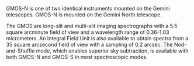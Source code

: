 GMOS-N is one of two identical instruments mounted on the Gemini telescopes.  GMOS-N
is mounted on the Gemini North telescope.

The GMOS are long-slit and multi-slit imaging spectrographs with a 5.5 square
arcminute field of view and a wavelength range of 0.36-1.03 micrometers. An Integral
Field Unit is also available to obtain spectra from a 35 square arcsecond field of
view with a sampling of 0.2 arcsec.
The Nod-and-Shuffle mode, which enables superior sky subtraction, is available with
both GMOS-N and GMOS-S in most spectroscopic modes.